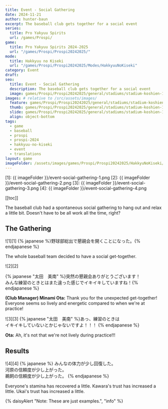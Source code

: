 ```yaml
---
title: Event - Social Gathering
date: 2024-11-21
author: hunter-baun
excerpt: The baseball club gets together for a social event
series:
  title: Pro Yakyuu Spirits
  url: /games/Prospi/
game: 
  title: Pro Yakyuu Spirits 2024-2025
  url: "/games/Prospi/Prospi20242025/"
mode: 
  title: Hakkyuu no Kiseki
  url: "/games/Prospi/Prospi20242025/Modes/HakkyuuNoKiseki"
category: Event
draft: 
seo:
  title: Event - Social Gathering
  description: The baseball club gets together for a social event
  image: games/Prospi/Prospi20242025/general/stadiums/stadium-koshien-1.png
images: # relative to /src/assets/images/
  feature: games/Prospi/Prospi20242025/general/stadiums/stadium-koshien-1.png
  thumb: games/Prospi/Prospi20242025/general/stadiums/stadium-koshien-1.png
  slide: games/Prospi/Prospi20242025/general/stadiums/stadium-koshien-1.png
  align: object-bottom
tags:
  - game
  - baseball
  - prospi
  - prospi-2024
  - hakkyuu-no-kiseki
  - event
  - translations
layout: game
imageFolder: /assets/images/games/Prospi/Prospi20242025/HakkyuNoKiseki/Events/Social-Gathering
---
```


[1]: {{ imageFolder }}/event-social-gathering-1.png
[2]: {{ imageFolder }}/event-social-gathering-2.png
[3]: {{ imageFolder }}/event-social-gathering-3.png
[4]: {{ imageFolder }}/event-social-gathering-4.png

[[toc]]

<article class="prose max-w-xl lg:max-w-4xl lg:prose-lg">

The baseball club had a spontaneous social gathering to hang out and relax a little bit. Doesn't have to be all work all the time, right?

## The Gathering
![1][1]
{% japanese %}野球部総出で懇親会を開くことになった。{% endjapanese %}

The whole baseball team decided to have a social get-together.

![2][2]

{% japanese "太田　美南" %}突然の懇親会ありがとうございます！<br />
みんな練習のときとはまた違った感じでイキイキしていますね！{% endjapanese %}

**(Club Manager) Minami Ota:** Thank you for the unexpected get-together! Everyone seems so lively and energetic compared to when we're at practice!

![3][3]
{% japanese "太田　美南" %}あっ、練習のときは<br />
イキイキしていないとかじゃないですよ！！！
{% endjapanese %}

**Ota:** Ah, it's not that we're not lively during practice!!!

## Results

![4][4]
{% japanese %}
みんなの体力が少し回復した。<br />
河原の信頼度が少し上がった。<br />
鵜飼の信頼度が少し上がった。
{% endjapanese %}

Everyone's stamina has recovered a little.
Kawara's trust has increased a little.
Ukai's trust has increased a little.

{% daisyAlert "Note: These are just examples.", "info" %}

</article>